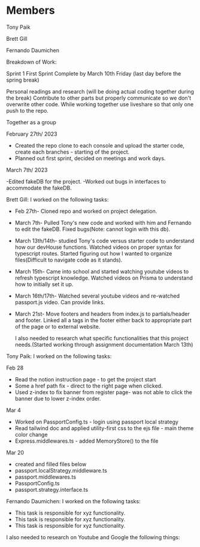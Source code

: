 # Members

Tony Paik

Brett Gill

Fernando Daumichen

Breakdown of Work:

Sprint 1 First Sprint Complete by March 10th Friday (last day before the spring break)

Personal readings and research (will be doing actual coding together during the break)
Contribute to other parts but properly communicate so we don't overwrite other code. While working together use liveshare so that only one push to the repo.

Together as a group

February 27th/ 2023

- Created the repo clone to each console and upload the starter code, create each branches - starting of the project.
- Planned out first sprint, decided on meetings and work days.

March 7th/ 2023

-Edited fakeDB for the project.
-Worked out bugs in interfaces to accommodate the fakeDB.

Brett Gill: I worked on the following tasks:

- Feb 27th- Cloned repo and worked on project delegation.
- March 7th- Pulled Tony's new code and worked with him and Fernando to edit the fakeDB. Fixed bugs(Note: cannot login with this db).
- March 13th/14th- studied Tony's code versus starter code to understand how our devHouse functions. Watched videos on proper syntax for typescript routes. Started figuring out how I wanted to organize files(Difficult to navigate code as it stands).
- March 15th- Came into school and started watching youtube videos to refresh typescript knowledge. Watched videos on Prisma to understand how to initially set it up.
- March 16th/17th- Watched several youtube videos and re-watched passport.js video. Can provide links.
- March 21st- Move footers and headers from index.js to partials/header and footer. Linked all a tags in the footer either back to appropriate part of the page or to external website.

  I also needed to research what specific functionalities that this project needs.(Started working through assignment documentation March 13th)

Tony Paik: I worked on the following tasks:

Feb 28

- Read the notion instruction page - to get the project start
- Some a href path fix - direct to the right page when clicked.
- Used z-index to fix banner from register page- was not able to click the banner due to lower z-index order.

Mar 4

- Worked on PassportConfig.ts - login using passport local strategy
- Read tailwind doc and applied utility-first css to the ejs file - main theme color change
- Express.middlewares.ts - added MemoryStore() to the file

Mar 20

- created and filled files below
- passport.localStrategy.middleware.ts
- passport.middlewares.ts
- PassportConfig.ts
- passport.strategy.interface.ts

Fernando Daumichen: I worked on the following tasks:

- This task is responsible for xyz functionality.
- This task is responsible for xyz functionality.
- This task is responsible for xyz functionality.

I also needed to research on Youtube and Google the following things:
